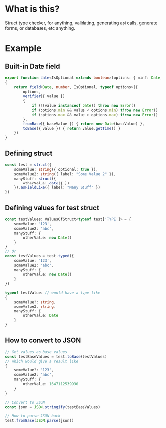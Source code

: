 # What is this?
Struct type checker, for anything, validating, generating api calls, generate forms, or databases, etc anything.

# Example

## Built-in Date field
```ts
export function date<IsOptional extends boolean>(options: { min?: Date, max?: Date } & DefaultFieldOptions<IsOptional>)
{
    return field<Date, number, IsOptional, typeof options>({
        options,
        verifier({ value })
        {
            if (!(value instanceof Date)) throw new Error()
            if (options.min && value < options.min) throw new Error()
            if (options.max && value > options.max) throw new Error()
        },
        fromBase({ baseValue }) { return new Date(baseValue) },
        toBase({ value }) { return value.getTime() }
    })
}
```

## Defining struct
```ts
const test = struct({
    someValue: string({ optional: true }),
    someValue2: string({ label: "Some Value 2" }),
    manyStuff: struct({
        otherValue: date({ })
    }).asFieldLike({ label: "Many Stuff" })
})
```

## Defining values for test struct
```ts
const testValues: ValuesOfStruct<typeof test['TYPE']> = {
    someValue: '123',
    someValue2: 'abc',
    manyStuff: {
        otherValue: new Date()
    }
}
// Or 
const testValues = test.typed({
    someValue: '123',
    someValue2: 'abc',
    manyStuff: {
        otherValue: new Date()
    }
})
```
```ts
typeof testValues // would have a type like
{
    someValue?: string,
    someValue2: string,
    manyStuff: {
        otherValue: Date
    }
}
```

## How to convert to JSON
```ts
// Get values as base values
const testBaseValues = test.toBase(testValues)
// Which would give a result like
{
    someValue?: '123',
    someValue2: 'abc',
    manyStuff: {
        otherValue: 1647112539930
    }
}

// Convert to JSON
const json = JSON.stringify(testBaseValues)

// How to parse JSON back
test.fromBase(JSON.parse(json))
```
